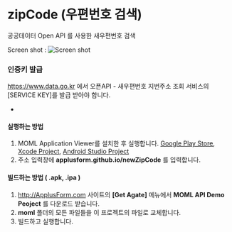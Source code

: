 # zipCode (우편번호 검색)
공공데이터 Open API 를 사용한 새우편번호 검색

Screen shot :
![Screen shot](http://applusform.github.io/newZipCode/screenshot.png)

### 인증키 발급
https://www.data.go.kr 에서 오픈API - 새우편번호 지번주소 조회 서비스의 [SERVICE KEY]를 발급 받아야 합니다. 


-
#### 실행하는 방법
1. MOML Application Viewer를 설치한 후 실행합니다. [Google Play Store](https://play.google.com/store/apps/details?id=org.mospi.momlappviewer), [Xcode Project](https://github.com/applusform/MOMLAppViewer_iOS), [Android Studio Project](https://github.com/applusform/MOMLAppViewer_Android_Studio)
2. 주소 입력창에 **applusform.github.io/newZipCode** 를 입력합니다.

#### 빌드하는 방법 ( .apk, .ipa )
1. http://ApplusForm.com 사이트의 **[Get Agate]** 메뉴에서 **MOML API Demo Peoject** 를 다운로드 받습니다.
2. **moml** 폴더의 모든 파일들을 이 프로젝트의 파일로 교체합니다.
3. 빌드하고 실행합니다.


